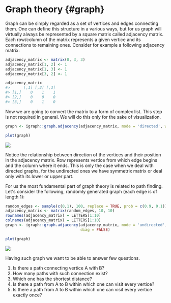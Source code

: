 # Graph theory {#graph}

Graph can be simply regarded as a set of vertices and edges connecting them. One can define this structure in a various ways, but for us graph will virtually always be represented by a square matrix called adjacency matrix. Each row/column of the matrix represents a given vertice and its connections to remaining ones. Consider for example a following adjacency matrix:


```r
adjacency_matrix <- matrix(0, 3, 3)
adjacency_matrix[1, 2] <- 1
adjacency_matrix[1, 3] <- 1
adjacency_matrix[3, 2] <- 1

adjacency_matrix
#>      [,1] [,2] [,3]
#> [1,]    0    1    1
#> [2,]    0    0    0
#> [3,]    0    1    0
```

Now we are going to convert the matrix to a form of complex list. This step is not required in general. We will do this only for the sake of visualization.


```r
graph <- igraph::graph.adjacency(adjacency_matrix, mode = 'directed', weighted = TRUE)

plot(graph)
```

![](05-Graph_files/figure-epub3/unnamed-chunk-2-1.png)<!-- -->

Notice the relationship between direction of the vertices and their position in the adjacency matrix. Row represents vertice from which edge begins and the column where it ends. This is only the case when we deal with directed graphs, for the undirected ones we have symmetrix matrix or deal only with its lower or upper part.  

For us the most fundamental part of graph theory is related to path finding. Let's consider the following, randomly generated graph (each edge is of length 1):


```r
random_edges <- sample(c(0,1), 100, replace = TRUE, prob = c(0.9, 0.1))
adjacency_matrix <- matrix(random_edges, 10, 10)
rownames(adjacency_matrix) = LETTERS[1:10]
colnames(adjacency_matrix) = LETTERS[1:10]
graph <- igraph::graph.adjacency(adjacency_matrix, mode = 'undirected', 
                                 diag = FALSE)

plot(graph)
```

![](05-Graph_files/figure-epub3/unnamed-chunk-3-1.png)<!-- -->

Having such graph we want to be able to answer few questions. 

 1. Is there a path connecting vertice A with B?
 2. How many paths with such connection exist?
 3. Which one has the shortest distance?
 4. Is there a path from A to B within which one can visit every vertice?
 5. Is there a path from A to B within which one can visit every vertice exactly once?
